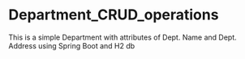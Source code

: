 # Department_CRUD_operations
This is a simple Department with attributes of Dept. Name and Dept. Address using Spring Boot and H2 db
